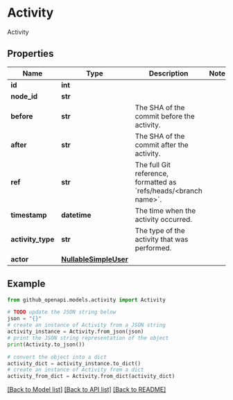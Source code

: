# Activity

Activity

## Properties

Name | Type | Description | Notes
------------ | ------------- | ------------- | -------------
**id** | **int** |  | 
**node_id** | **str** |  | 
**before** | **str** | The SHA of the commit before the activity. | 
**after** | **str** | The SHA of the commit after the activity. | 
**ref** | **str** | The full Git reference, formatted as &#x60;refs/heads/&lt;branch name&gt;&#x60;. | 
**timestamp** | **datetime** | The time when the activity occurred. | 
**activity_type** | **str** | The type of the activity that was performed. | 
**actor** | [**NullableSimpleUser**](NullableSimpleUser.md) |  | 

## Example

```python
from github_openapi.models.activity import Activity

# TODO update the JSON string below
json = "{}"
# create an instance of Activity from a JSON string
activity_instance = Activity.from_json(json)
# print the JSON string representation of the object
print(Activity.to_json())

# convert the object into a dict
activity_dict = activity_instance.to_dict()
# create an instance of Activity from a dict
activity_from_dict = Activity.from_dict(activity_dict)
```
[[Back to Model list]](../README.md#documentation-for-models) [[Back to API list]](../README.md#documentation-for-api-endpoints) [[Back to README]](../README.md)


